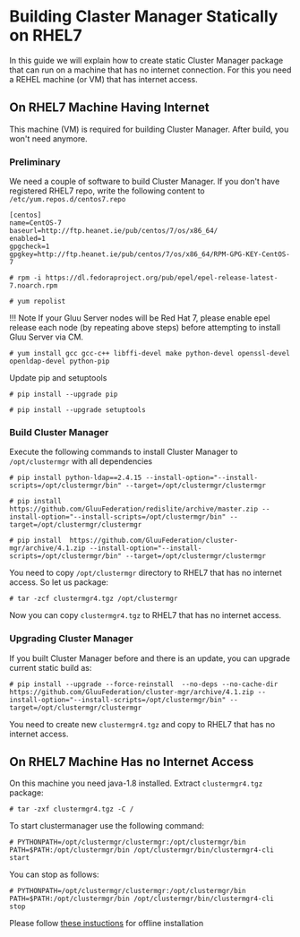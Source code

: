 # Building Claster Manager Statically on RHEL7

In this guide we will explain how to create static Cluster Manager package that
can run on a machine that has no internet connection. For this you need a REHEL machine
(or VM) that has internet access.

## On RHEL7 Machine Having Internet

This machine (VM) is required for building Cluster Manager. After build, you won't
need anymore.

### Preliminary
We need a couple of software to build Cluster Manager. If you don't have registered RHEL7 repo, write the following content to `/etc/yum.repos.d/centos7.repo`

```
[centos]
name=CentOS-7
baseurl=http://ftp.heanet.ie/pub/centos/7/os/x86_64/
enabled=1
gpgcheck=1
gpgkey=http://ftp.heanet.ie/pub/centos/7/os/x86_64/RPM-GPG-KEY-CentOS-7

```

`# rpm -i https://dl.fedoraproject.org/pub/epel/epel-release-latest-7.noarch.rpm`

`# yum repolist`

!!! Note
    If your Gluu Server nodes will be Red Hat 7, please enable epel release each node (by repeating above steps) before attempting to install Gluu Server via CM.

`# yum install gcc gcc-c++ libffi-devel make python-devel openssl-devel openldap-devel python-pip`

Update pip and setuptools

`# pip install --upgrade pip`

`# pip install --upgrade setuptools`

### Build Cluster Manager

Execute the following commands to install Cluster Manager to `/opt/clustermgr` with all dependencies

```
# pip install python-ldap==2.4.15 --install-option="--install-scripts=/opt/clustermgr/bin" --target=/opt/clustermgr/clustermgr

# pip install https://github.com/GluuFederation/redislite/archive/master.zip --install-option="--install-scripts=/opt/clustermgr/bin" --target=/opt/clustermgr/clustermgr

# pip install  https://github.com/GluuFederation/cluster-mgr/archive/4.1.zip --install-option="--install-scripts=/opt/clustermgr/bin" --target=/opt/clustermgr/clustermgr
```
You need to copy `/opt/clustermgr` directory to RHEL7 that has no internet access. So let us package:

`# tar -zcf clustermgr4.tgz /opt/clustermgr`

Now you can copy `clustermgr4.tgz` to RHEL7 that has no internet access.

### Upgrading Cluster Manager
If you built Cluster Manager before and there is an update, you can upgrade current static build as:

```
# pip install --upgrade --force-reinstall  --no-deps --no-cache-dir https://github.com/GluuFederation/cluster-mgr/archive/4.1.zip --install-option="--install-scripts=/opt/clustermgr/bin" --target=/opt/clustermgr/clustermgr
```

You need to create new `clustermgr4.tgz` and copy to RHEL7 that has no internet access.

## On RHEL7 Machine Has no Internet Access

On this machine you need java-1.8 installed. Extract `clustermgr4.tgz` package:

`# tar -zxf clustermgr4.tgz -C /`

To start clustermanager use the following command:

```
# PYTHONPATH=/opt/clustermgr/clustermgr:/opt/clustermgr/bin PATH=$PATH:/opt/clustermgr/bin /opt/clustermgr/bin/clustermgr4-cli start
```
You can stop as follows:

```
# PYTHONPATH=/opt/clustermgr/clustermgr:/opt/clustermgr/bin PATH=$PATH:/opt/clustermgr/bin /opt/clustermgr/bin/clustermgr4-cli stop
```

Please follow [these instuctions](./offline_install.md) for offline installation
